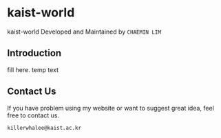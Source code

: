 # kaist-world

kaist-world
Developed and Maintained by `CHAEMIN LIM`

## Introduction

fill here. temp text

## Contact Us

If you have problem using my website or want to suggest great idea, feel free to contact us.

`killerwhalee@kaist.ac.kr`
